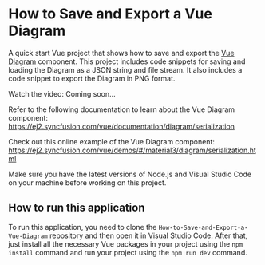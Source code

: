 # How to Save and Export a Vue Diagram

A quick start Vue project that shows how to save and export the [Vue Diagram]( https://www.syncfusion.com/vue-components/vue-diagram?utm_source=github&utm_medium=listing&utm_campaign=tutorial-videos-vue-diagram-export-samples) component. This project includes code snippets for saving and loading the Diagram as a JSON string and file stream. It also includes a code snippet to export the Diagram in PNG format.

Watch the video: Coming soon…

Refer to the following documentation to learn about the Vue Diagram component: https://ej2.syncfusion.com/vue/documentation/diagram/serialization

Check out this online example of the Vue Diagram component: https://ej2.syncfusion.com/vue/demos/#/material3/diagram/serialization.html

Make sure you have the latest versions of Node.js and Visual Studio Code on your machine before working on this project.

## How to run this application
To run this application, you need to clone the `How-to-Save-and-Export-a-Vue-Diagram` repository and then open it in Visual Studio Code. After that, just install all the necessary Vue packages in your project using the `npm install` command and run your project using the `npm run dev` command.

